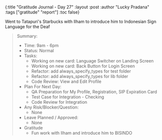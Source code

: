 {:title "Gratitude Journal - Day 27"
:layout :post
:author "Lucky Pradana"   
:tags  ["gratitude" "report"]
:toc false}

Went to Tatapuri's Starbucks with Ilham to introduce him to Indonesian Sign Language for the Deaf 

> Summary:
> - Time: 9am - 6pm
> - Status: Normal
> - Tasks:
>   - Working on new card: Language Switcher on Landing Screen
>   - Working on new card: Back Button for Login Screen
>   - Refactor: add always_specify_types for test folder
>   - Refactor: add always_specify_types for lib folder 
>   - Code Review: View and Edit Profile
> - Plan For Next Day:
>   - QA Preparation for My Profile, Registration, SIP Expiration Card 
>   - Test Case for Integration - Checking 
>   - Code Review for Integration
> - Any Risk/Blocker/Question:
>   - None
> - Leave Planned / Approved:
>   - None
> - Gratitude
>   - Fun work with Ilham and introduce him to BISINDO
